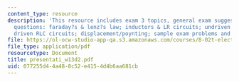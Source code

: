 ```yaml
---
content_type: resource
description: 'This resource includes exam 3 topics, general exam suggestions, prs
  questions: faraday?s & lenz?s law; inductors & LR circuits; undriven RLC circuits;
  driven RLC circuits; displacement/poynting; sample exam problems and solutions.'
file: https://ol-ocw-studio-app-qa.s3.amazonaws.com/courses/8-02t-electricity-and-magnetism-spring-2005/077255d44a488c52e4154d4b6aa681cb_presentati_w13d2.pdf
file_type: application/pdf
resourcetype: Document
title: presentati_w13d2.pdf
uid: 077255d4-4a48-8c52-e415-4d4b6aa681cb
---
```

